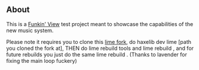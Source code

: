 About
---

This is a [Funkin' View](https://github.com/SomeGuyWhoLovesCoding/FNF-PeoteView) test project meant to showcase the capabilities of the new music system.

Please note it requires you to clone this [lime fork](https://github.com/SomeGuyWhoLovesCoding/lime), do haxelib dev lime [path you cloned the fork at], THEN do lime rebuild tools and lime rebuild <platform>, and for future rebuilds you just do the same lime rebuild <platform>. (Thanks to lavender for fixing the main loop fuckery)